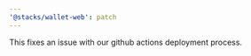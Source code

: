 ```yaml
---
'@stacks/wallet-web': patch
---
```


This fixes an issue with our github actions deployment process.
